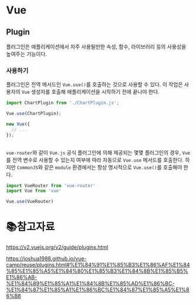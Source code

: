 # Vue

## Plugin

플러그인은 애플리케이션에서 자주 사용될만한 속성, 함수, 라이브러리 등의 사용성을 높여주는 기능이다.

### 사용하기

플러그인은 전역 메서드인 `Vue.use()`를 호출하는 것으로 사용할 수 있다. 이 작업은 사용자의 `Vue` 생성자를 호출해 애플리케이션을 시작하기 전에 끝나야 한다.

```js
import ChartPlugin from './ChartPlugin.js';

Vue.use(ChartPlugin);

new Vue({
  // ...
});
 
```

 `vue-router`와 같이 `Vue.js` 공식 플러그인에 의해 제공되는 몇몇 플러그인의 경우, `Vue`를 전역 변수로 사용할 수 있는지 여부에 따라 자동으로  `Vue.use` 메서드를 호출한다. 하지만 `CommonJS`와 같은 `module` 환경에서는 항상 명시적으로 `Vue.use()`를 호출해야 한다.

```js
import VueRouter from 'vue-router'
import Vue from 'vue'

Vue.use(VueRouter)
```

# :books:참고자료

https://v2.vuejs.org/v2/guide/plugins.html

https://joshua1988.github.io/vue-camp/reuse/plugins.html#%E1%84%91%E1%85%B3%E1%86%AF%E1%84%85%E1%85%A5%E1%84%80%E1%85%B3%E1%84%8B%E1%85%B5%E1%86%AB-%E1%84%89%E1%85%A1%E1%84%8B%E1%85%AD%E1%86%BC-%E1%84%87%E1%85%A1%E1%86%BC%E1%84%87%E1%85%A5%E1%86%B8